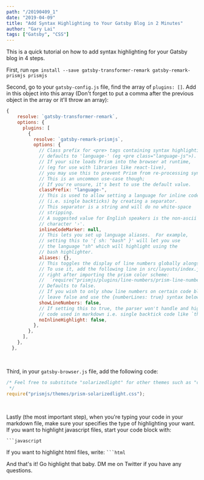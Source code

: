```yaml
---
path: "/20190409_1"
date: "2019-04-09"
title: "Add Syntax Highlighting to Your Gatsby Blog in 2 Minutes"
author: "Gary Lai"
tags: ["Gatsby", "CSS"]
---
```


This is a quick tutorial on how to add syntax highlighting for your Gatsby blog in 4 steps. <i class="em em-four_leaf_clover"></i>

First, run `npm install --save gatsby-transformer-remark gatsby-remark-prismjs prismjs`

Second, go to your `gatsby-config.js` file, find the array of `plugins: []`. Add in this object into this array (Don't forget to put a comma after the previous object in the array or it'll throw an array):

```javascript
{
    resolve: `gatsby-transformer-remark`,
    options: {
      plugins: [
        {
          resolve: `gatsby-remark-prismjs`,
          options: {
            // Class prefix for <pre> tags containing syntax highlighting;
            // defaults to 'language-' (eg <pre class="language-js">).
            // If your site loads Prism into the browser at runtime,
            // (eg for use with libraries like react-live),
            // you may use this to prevent Prism from re-processing syntax.
            // This is an uncommon use-case though;
            // If you're unsure, it's best to use the default value.
            classPrefix: "language-",
            // This is used to allow setting a language for inline code
            // (i.e. single backticks) by creating a separator.
            // This separator is a string and will do no white-space
            // stripping.
            // A suggested value for English speakers is the non-ascii
            // character '›'.
            inlineCodeMarker: null,
            // This lets you set up language aliases.  For example,
            // setting this to '{ sh: "bash" }' will let you use
            // the language "sh" which will highlight using the
            // bash highlighter.
            aliases: {},
            // This toggles the display of line numbers globally alongside the code.
            // To use it, add the following line in src/layouts/index.js
            // right after importing the prism color scheme:
            //  `require("prismjs/plugins/line-numbers/prism-line-numbers.css");`
            // Defaults to false.
            // If you wish to only show line numbers on certain code blocks,
            // leave false and use the {numberLines: true} syntax below
            showLineNumbers: false,
            // If setting this to true, the parser won't handle and highlight inline
            // code used in markdown i.e. single backtick code like `this`.
            noInlineHighlight: false,
          },
        },
      ],
    },
  },
```

<br />

Third, in your `gatsby-browser.js` file, add the following code:

```javascript
/* Feel free to substitute "solarizedlight" for other themes such as "coy","dark", "funky", "okaidia", "tomorrow", "twilight" depending on your taste
 */
require("prismjs/themes/prism-solarizedlight.css");
```

<br />

Lastly (the most important step), when you're typing your code in your markdown file, make sure your specifies the type of highlighting your want. If you want to highlight javascript files, start your code block with:

` ```javascript `

If you want to highlight html files, write:
` ```html `

And that's it! Go highlight that baby. DM me on Twitter if you have any questions. <i class="em em-stuck_out_tongue"></i>

